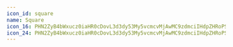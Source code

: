 ```yaml
---
icon_id: square
name: Square
icon_16: PHN2ZyB4bWxucz0iaHR0cDovL3d3dy53My5vcmcvMjAwMC9zdmciIHdpZHRoPSIxNiIgaGVpZ2h0PSIxNiIgdmlld0JveD0iMCAwIDE2IDE2Ij48cGF0aCBmaWxsLXJ1bGU9ImV2ZW5vZGQiIGQ9Ik00IDUuNzVDNCA0Ljc4NCA0Ljc4NCA0IDUuNzUgNGg0LjVjLjk2NiAwIDEuNzUuNzg0IDEuNzUgMS43NXY0LjVBMS43NSAxLjc1IDAgMDExMC4yNSAxMmgtNC41QTEuNzUgMS43NSAwIDAxNCAxMC4yNXYtNC41em0xLjc1LS4yNWEuMjUuMjUgMCAwMC0uMjUuMjV2NC41YzAgLjEzOC4xMTIuMjUuMjUuMjVoNC41YS4yNS4yNSAwIDAwLjI1LS4yNXYtNC41YS4yNS4yNSAwIDAwLS4yNS0uMjVoLTQuNXoiLz48L3N2Zz4=
icon_24: PHN2ZyB4bWxucz0iaHR0cDovL3d3dy53My5vcmcvMjAwMC9zdmciIHdpZHRoPSIyNCIgaGVpZ2h0PSIyNCIgdmlld0JveD0iMCAwIDI0IDI0Ij48cGF0aCBmaWxsLXJ1bGU9ImV2ZW5vZGQiIGQ9Ik02IDcuNzVDNiA2Ljc4NCA2Ljc4NCA2IDcuNzUgNmg4LjVjLjk2NiAwIDEuNzUuNzg0IDEuNzUgMS43NXY4LjVBMS43NSAxLjc1IDAgMDExNi4yNSAxOGgtOC41QTEuNzUgMS43NSAwIDAxNiAxNi4yNXYtOC41em0xLjc1LS4yNWEuMjUuMjUgMCAwMC0uMjUuMjV2OC41YzAgLjEzOC4xMTIuMjUuMjUuMjVoOC41YS4yNS4yNSAwIDAwLjI1LS4yNXYtOC41YS4yNS4yNSAwIDAwLS4yNS0uMjVoLTguNXoiLz48L3N2Zz4=
---
```

